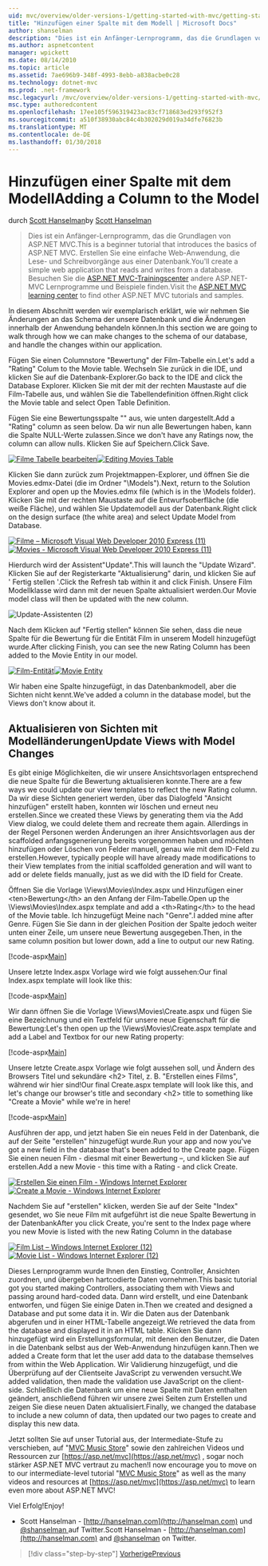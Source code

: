 ```yaml
---
uid: mvc/overview/older-versions-1/getting-started-with-mvc/getting-started-with-mvc-part8
title: "Hinzufügen einer Spalte mit dem Modell | Microsoft Docs"
author: shanselman
description: "Dies ist ein Anfänger-Lernprogramm, das die Grundlagen von ASP.NET MVC. Erstellen Sie eine einfache Web-Anwendung, die Lese- und Schreibvorgänge aus einer Datenbank."
ms.author: aspnetcontent
manager: wpickett
ms.date: 08/14/2010
ms.topic: article
ms.assetid: 7ae696b9-348f-4993-8ebb-a838acbe0c28
ms.technology: dotnet-mvc
ms.prod: .net-framework
msc.legacyurl: /mvc/overview/older-versions-1/getting-started-with-mvc/getting-started-with-mvc-part8
msc.type: authoredcontent
ms.openlocfilehash: 17ee105f596319423ac83cf718683ed293f952f3
ms.sourcegitcommit: a510f38930abc84c4b302029d019a34dfe76823b
ms.translationtype: MT
ms.contentlocale: de-DE
ms.lasthandoff: 01/30/2018
---
```

<a name="adding-a-column-to-the-model"></a><span data-ttu-id="589d8-104">Hinzufügen einer Spalte mit dem Modell</span><span class="sxs-lookup"><span data-stu-id="589d8-104">Adding a Column to the Model</span></span>
====================
<span data-ttu-id="589d8-105">durch [Scott Hanselman](https://github.com/shanselman)</span><span class="sxs-lookup"><span data-stu-id="589d8-105">by [Scott Hanselman](https://github.com/shanselman)</span></span>

> <span data-ttu-id="589d8-106">Dies ist ein Anfänger-Lernprogramm, das die Grundlagen von ASP.NET MVC.</span><span class="sxs-lookup"><span data-stu-id="589d8-106">This is a beginner tutorial that introduces the basics of ASP.NET MVC.</span></span> <span data-ttu-id="589d8-107">Erstellen Sie eine einfache Web-Anwendung, die Lese- und Schreibvorgänge aus einer Datenbank.</span><span class="sxs-lookup"><span data-stu-id="589d8-107">You'll create a simple web application that reads and writes from a database.</span></span> <span data-ttu-id="589d8-108">Besuchen Sie die [ASP.NET MVC-Trainingscenter](../../../index.md) andere ASP.NET-MVC Lernprogramme und Beispiele finden.</span><span class="sxs-lookup"><span data-stu-id="589d8-108">Visit the [ASP.NET MVC learning center](../../../index.md) to find other ASP.NET MVC tutorials and samples.</span></span>


<span data-ttu-id="589d8-109">In diesem Abschnitt werden wir exemplarisch erklärt, wie wir nehmen Sie Änderungen an das Schema der unsere Datenbank und die Änderungen innerhalb der Anwendung behandeln können.</span><span class="sxs-lookup"><span data-stu-id="589d8-109">In this section we are going to walk through how we can make changes to the schema of our database, and handle the changes within our application.</span></span>

<span data-ttu-id="589d8-110">Fügen Sie einen Columnstore "Bewertung" der Film-Tabelle ein.</span><span class="sxs-lookup"><span data-stu-id="589d8-110">Let's add a "Rating" Colum to the Movie table.</span></span> <span data-ttu-id="589d8-111">Wechseln Sie zurück in die IDE, und klicken Sie auf die Datenbank-Explorer.</span><span class="sxs-lookup"><span data-stu-id="589d8-111">Go back to the IDE and click the Database Explorer.</span></span> <span data-ttu-id="589d8-112">Klicken Sie mit der mit der rechten Maustaste auf die Film-Tabelle aus, und wählen Sie die Tabellendefinition öffnen.</span><span class="sxs-lookup"><span data-stu-id="589d8-112">Right click the Movie table and select Open Table Definition.</span></span>

<span data-ttu-id="589d8-113">Fügen Sie eine Bewertungsspalte "" aus, wie unten dargestellt.</span><span class="sxs-lookup"><span data-stu-id="589d8-113">Add a "Rating" column as seen below.</span></span> <span data-ttu-id="589d8-114">Da wir nun alle Bewertungen haben, kann die Spalte NULL-Werte zulassen.</span><span class="sxs-lookup"><span data-stu-id="589d8-114">Since we don't have any Ratings now, the column can allow nulls.</span></span> <span data-ttu-id="589d8-115">Klicken Sie auf Speichern.</span><span class="sxs-lookup"><span data-stu-id="589d8-115">Click Save.</span></span>

<span data-ttu-id="589d8-116">[![Filme Tabelle bearbeiten](getting-started-with-mvc-part8/_static/image2.png)](getting-started-with-mvc-part8/_static/image1.png)</span><span class="sxs-lookup"><span data-stu-id="589d8-116">[![Editing Movies Table](getting-started-with-mvc-part8/_static/image2.png)](getting-started-with-mvc-part8/_static/image1.png)</span></span>

<span data-ttu-id="589d8-117">Klicken Sie dann zurück zum Projektmappen-Explorer, und öffnen Sie die Movies.edmx-Datei (die im Ordner "\Models").</span><span class="sxs-lookup"><span data-stu-id="589d8-117">Next, return to the Solution Explorer and open up the Movies.edmx file (which is in the \Models folder).</span></span> <span data-ttu-id="589d8-118">Klicken Sie mit der rechten Maustaste auf die Entwurfsoberfläche (die weiße Fläche), und wählen Sie Updatemodell aus der Datenbank.</span><span class="sxs-lookup"><span data-stu-id="589d8-118">Right click on the design surface (the white area) and select Update Model from Database.</span></span>

<span data-ttu-id="589d8-119">[![Filme – Microsoft Visual Web Developer 2010 Express (11)](getting-started-with-mvc-part8/_static/image4.png)](getting-started-with-mvc-part8/_static/image3.png)</span><span class="sxs-lookup"><span data-stu-id="589d8-119">[![Movies - Microsoft Visual Web Developer 2010 Express (11)](getting-started-with-mvc-part8/_static/image4.png)](getting-started-with-mvc-part8/_static/image3.png)</span></span>

<span data-ttu-id="589d8-120">Hierdurch wird der Assistent"Update".</span><span class="sxs-lookup"><span data-stu-id="589d8-120">This will launch the "Update Wizard".</span></span> <span data-ttu-id="589d8-121">Klicken Sie auf der Registerkarte "Aktualisierung" darin, und klicken Sie auf ' Fertig stellen '.</span><span class="sxs-lookup"><span data-stu-id="589d8-121">Click the Refresh tab within it and click Finish.</span></span> <span data-ttu-id="589d8-122">Unsere Film Modellklasse wird dann mit der neuen Spalte aktualisiert werden.</span><span class="sxs-lookup"><span data-stu-id="589d8-122">Our Movie model class will then be updated with the new column.</span></span>

![Update-Assistenten (2)](getting-started-with-mvc-part8/_static/image5.png)

<span data-ttu-id="589d8-124">Nach dem Klicken auf "Fertig stellen" können Sie sehen, dass die neue Spalte für die Bewertung für die Entität Film in unserem Modell hinzugefügt wurde.</span><span class="sxs-lookup"><span data-stu-id="589d8-124">After clicking Finish, you can see the new Rating Column has been added to the Movie Entity in our model.</span></span>

<span data-ttu-id="589d8-125">[![Film-Entität](getting-started-with-mvc-part8/_static/image7.png)](getting-started-with-mvc-part8/_static/image6.png)</span><span class="sxs-lookup"><span data-stu-id="589d8-125">[![Movie Entity](getting-started-with-mvc-part8/_static/image7.png)](getting-started-with-mvc-part8/_static/image6.png)</span></span>

<span data-ttu-id="589d8-126">Wir haben eine Spalte hinzugefügt, in das Datenbankmodell, aber die Sichten nicht kennt.</span><span class="sxs-lookup"><span data-stu-id="589d8-126">We've added a column in the database model, but the Views don't know about it.</span></span>

## <a name="update-views-with-model-changes"></a><span data-ttu-id="589d8-127">Aktualisieren von Sichten mit Modelländerungen</span><span class="sxs-lookup"><span data-stu-id="589d8-127">Update Views with Model Changes</span></span>

<span data-ttu-id="589d8-128">Es gibt einige Möglichkeiten, die wir unsere Ansichtsvorlagen entsprechend die neue Spalte für die Bewertung aktualisieren konnte.</span><span class="sxs-lookup"><span data-stu-id="589d8-128">There are a few ways we could update our view templates to reflect the new Rating column.</span></span> <span data-ttu-id="589d8-129">Da wir diese Sichten generiert werden, über das Dialogfeld "Ansicht hinzufügen" erstellt haben, konnten wir löschen und erneut neu erstellen.</span><span class="sxs-lookup"><span data-stu-id="589d8-129">Since we created these Views by generating them via the Add View dialog, we could delete them and recreate them again.</span></span> <span data-ttu-id="589d8-130">Allerdings in der Regel Personen werden Änderungen an ihrer Ansichtsvorlagen aus der scaffolded anfangsgenerierung bereits vorgenommen haben und möchten hinzufügen oder Löschen von Felder manuell, genau wie mit dem ID-Feld zu erstellen.</span><span class="sxs-lookup"><span data-stu-id="589d8-130">However, typically people will have already made modifications to their View templates from the initial scaffolded generation and will want to add or delete fields manually, just as we did with the ID field for Create.</span></span>

<span data-ttu-id="589d8-131">Öffnen Sie die Vorlage \Views\Movies\Index.aspx und Hinzufügen einer &lt;ten&gt;Bewertung&lt;/th&gt; an den Anfang der Film-Tabelle.</span><span class="sxs-lookup"><span data-stu-id="589d8-131">Open up the \Views\Movies\Index.aspx template and add a &lt;th&gt;Rating&lt;/th&gt; to the head of the Movie table.</span></span> <span data-ttu-id="589d8-132">Ich hinzugefügt Meine nach "Genre".</span><span class="sxs-lookup"><span data-stu-id="589d8-132">I added mine after Genre.</span></span> <span data-ttu-id="589d8-133">Fügen Sie Sie dann in der gleichen Position der Spalte jedoch weiter unten einer Zeile, um unsere neue Bewertung ausgegeben.</span><span class="sxs-lookup"><span data-stu-id="589d8-133">Then, in the same column position but lower down, add a line to output our new Rating.</span></span>

[!code-aspx[Main](getting-started-with-mvc-part8/samples/sample1.aspx)]

<span data-ttu-id="589d8-134">Unsere letzte Index.aspx Vorlage wird wie folgt aussehen:</span><span class="sxs-lookup"><span data-stu-id="589d8-134">Our final Index.aspx template will look like this:</span></span>

[!code-aspx[Main](getting-started-with-mvc-part8/samples/sample2.aspx)]

<span data-ttu-id="589d8-135">Wir dann öffnen Sie die Vorlage \Views\Movies\Create.aspx und fügen Sie eine Bezeichnung und ein Textfeld für unsere neue Eigenschaft für die Bewertung:</span><span class="sxs-lookup"><span data-stu-id="589d8-135">Let's then open up the \Views\Movies\Create.aspx template and add a Label and Textbox for our new Rating property:</span></span>

[!code-aspx[Main](getting-started-with-mvc-part8/samples/sample3.aspx)]

<span data-ttu-id="589d8-136">Unsere letzte Create.aspx Vorlage wie folgt aussehen soll, und Ändern des Browsers Titel und sekundäre &lt;h2&gt; Titel, z. B. "Erstellen eines Films", während wir hier sind!</span><span class="sxs-lookup"><span data-stu-id="589d8-136">Our final Create.aspx template will look like this, and let's change our browser's title and secondary &lt;h2&gt; title to something like "Create a Movie" while we're in here!</span></span>

[!code-aspx[Main](getting-started-with-mvc-part8/samples/sample4.aspx)]

<span data-ttu-id="589d8-137">Ausführen der app, und jetzt haben Sie ein neues Feld in der Datenbank, die auf der Seite "erstellen" hinzugefügt wurde.</span><span class="sxs-lookup"><span data-stu-id="589d8-137">Run your app and now you've got a new field in the database that's been added to the Create page.</span></span> <span data-ttu-id="589d8-138">Fügen Sie einen neuen Film - diesmal mit einer Bewertung –, und klicken Sie auf erstellen.</span><span class="sxs-lookup"><span data-stu-id="589d8-138">Add a new Movie - this time with a Rating - and click Create.</span></span>

<span data-ttu-id="589d8-139">[![Erstellen Sie einen Film - Windows Internet Explorer](getting-started-with-mvc-part8/_static/image9.png)](getting-started-with-mvc-part8/_static/image8.png)</span><span class="sxs-lookup"><span data-stu-id="589d8-139">[![Create a Movie - Windows Internet Explorer](getting-started-with-mvc-part8/_static/image9.png)](getting-started-with-mvc-part8/_static/image8.png)</span></span>

<span data-ttu-id="589d8-140">Nachdem Sie auf "erstellen" klicken, werden Sie auf der Seite "Index" gesendet, wo Sie neue Film mit aufgeführt ist die neue Spalte Bewertung in der Datenbank</span><span class="sxs-lookup"><span data-stu-id="589d8-140">After you click Create, you're sent to the Index page where you new Movie is listed with the new Rating Column in the database</span></span>

<span data-ttu-id="589d8-141">[![Film List – Windows Internet Explorer (12)](getting-started-with-mvc-part8/_static/image11.png)](getting-started-with-mvc-part8/_static/image10.png)</span><span class="sxs-lookup"><span data-stu-id="589d8-141">[![Movie List - Windows Internet Explorer (12)](getting-started-with-mvc-part8/_static/image11.png)](getting-started-with-mvc-part8/_static/image10.png)</span></span>

<span data-ttu-id="589d8-142">Dieses Lernprogramm wurde Ihnen den Einstieg, Controller, Ansichten zuordnen, und übergeben hartcodierte Daten vornehmen.</span><span class="sxs-lookup"><span data-stu-id="589d8-142">This basic tutorial got you started making Controllers, associating them with Views and passing around hard-coded data.</span></span> <span data-ttu-id="589d8-143">Dann wird erstellt, und eine Datenbank entworfen, und fügen Sie einige Daten in.</span><span class="sxs-lookup"><span data-stu-id="589d8-143">Then we created and designed a Database and put some data it in.</span></span> <span data-ttu-id="589d8-144">Wir die Daten aus der Datenbank abgerufen und in einer HTML-Tabelle angezeigt.</span><span class="sxs-lookup"><span data-stu-id="589d8-144">We retrieved the data from the database and displayed it in an HTML table.</span></span> <span data-ttu-id="589d8-145">Klicken Sie dann hinzugefügt wird ein Erstellungsformular, mit denen den Benutzer, die Daten in die Datenbank selbst aus der Web-Anwendung hinzufügen kann.</span><span class="sxs-lookup"><span data-stu-id="589d8-145">Then we added a Create form that let the user add data to the database themselves from within the Web Application.</span></span> <span data-ttu-id="589d8-146">Wir Validierung hinzugefügt, und die Überprüfung auf der Clientseite JavaScript zu verwenden versucht.</span><span class="sxs-lookup"><span data-stu-id="589d8-146">We added validation, then made the validation use JavaScript on the client-side.</span></span> <span data-ttu-id="589d8-147">Schließlich die Datenbank um eine neue Spalte mit Daten enthalten geändert, anschließend führen wir unsere zwei Seiten zum Erstellen und zeigen Sie diese neuen Daten aktualisiert.</span><span class="sxs-lookup"><span data-stu-id="589d8-147">Finally, we changed the database to include a new column of data, then updated our two pages to create and display this new data.</span></span>

<span data-ttu-id="589d8-148">Jetzt sollten Sie auf unser Tutorial aus, der Intermediate-Stufe zu verschieben, auf "[MVC Music Store](../../older-versions/mvc-music-store/mvc-music-store-part-1.md)" sowie den zahlreichen Videos und Ressourcen zur [https://asp.net/mvc](https://asp.net/mvc) , sogar noch stärker ASP.NET MVC vertraut zu machen!</span><span class="sxs-lookup"><span data-stu-id="589d8-148">I now encourage you to move on to our intermediate-level tutorial "[MVC Music Store](../../older-versions/mvc-music-store/mvc-music-store-part-1.md)" as well as the many videos and resources at [https://asp.net/mvc](https://asp.net/mvc) to learn even more about ASP.NET MVC!</span></span>

<span data-ttu-id="589d8-149">Viel Erfolg!</span><span class="sxs-lookup"><span data-stu-id="589d8-149">Enjoy!</span></span>

- <span data-ttu-id="589d8-150">Scott Hanselman - [http://hanselman.com](http://hanselman.com) und [ @shanselman ](http://twitter.com/shanselman) auf Twitter.</span><span class="sxs-lookup"><span data-stu-id="589d8-150">Scott Hanselman - [http://hanselman.com](http://hanselman.com) and [@shanselman](http://twitter.com/shanselman) on Twitter.</span></span>

>[!div class="step-by-step"]
[<span data-ttu-id="589d8-151">Vorherige</span><span class="sxs-lookup"><span data-stu-id="589d8-151">Previous</span></span>](getting-started-with-mvc-part7.md)
